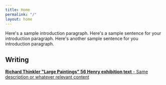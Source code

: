```yaml
---
title: Home
permalink: "/"
layout: home
---
```


Here's a sample introduction paragraph. Here's a sample sentence for your introduction paragraph. Here's another sample sentence for you introduction paragraph.

## Writing

**[Richard Thinkler "Large Paintings" 56 Henry exhibition text](https://56henry.nyc/exhibitions/large-paintings)**[ - Same description or whatever relevant content](http://google.com)